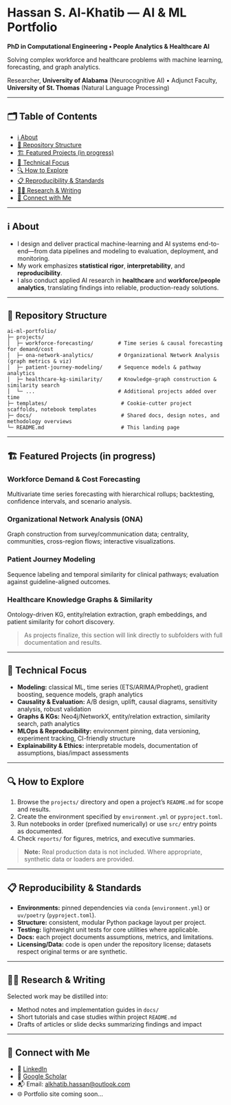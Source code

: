 # Hassan S. Al-Khatib — AI & ML Portfolio

**PhD in Computational Engineering • People Analytics & Healthcare AI**  

Solving complex workforce and healthcare problems with machine learning, forecasting, and graph analytics.  

Researcher, **University of Alabama** (Neurocognitive AI) • Adjunct Faculty, **University of St. Thomas** (Natural Language Processing)

---

## 🗂️ Table of Contents
- [ℹ️ About](#about)
- [📂 Repository Structure](#repository-structure)
- [🏗️ Featured Projects (in progress)](#featured-projects-in-progress)
- [🎯 Technical Focus](#technical-focus)
- [🔍 How to Explore](#how-to-explore)
- [📋 Reproducibility & Standards](#reproducibility--standards)
- [✍🏻 Research & Writing](#research--writing)
- [🤝 Connect with Me](#contact)

---

## ℹ️ About

- I design and deliver practical machine-learning and AI systems end-to-end—from data pipelines and modeling to evaluation, deployment, and monitoring. 
- My work emphasizes **statistical rigor**, **interpretability**, and **reproducibility**.
- I also conduct applied AI research in **healthcare** and **workforce/people analytics**, translating findings into reliable, production-ready solutions.

---

## 📂 Repository Structure

```text
ai-ml-portfolio/
├─ projects/
│  ├─ workforce-forecasting/        # Time series & causal forecasting for demand/cost
│  ├─ ona-network-analytics/        # Organizational Network Analysis (graph metrics & viz)
│  ├─ patient-journey-modeling/     # Sequence models & pathway analytics
│  ├─ healthcare-kg-similarity/     # Knowledge-graph construction & similarity search
│  └─ ...                           # Additional projects added over time
├─ templates/                        # Cookie-cutter project scaffolds, notebook templates
├─ docs/                             # Shared docs, design notes, and methodology overviews
└─ README.md                         # This landing page

```
---
## 🏗️ Featured Projects (in progress)

### Workforce Demand & Cost Forecasting
Multivariate time series forecasting with hierarchical rollups; backtesting, confidence intervals, and scenario analysis.

### Organizational Network Analysis (ONA)
Graph construction from survey/communication data; centrality, communities, cross-region flows; interactive visualizations.

### Patient Journey Modeling
Sequence labeling and temporal similarity for clinical pathways; evaluation against guideline-aligned outcomes.

### Healthcare Knowledge Graphs & Similarity
Ontology-driven KG, entity/relation extraction, graph embeddings, and patient similarity for cohort discovery.

> As projects finalize, this section will link directly to subfolders with full documentation and results.

---

## 🎯 Technical Focus

- **Modeling:** classical ML, time series (ETS/ARIMA/Prophet), gradient boosting, sequence models, graph analytics  
- **Causality & Evaluation:** A/B design, uplift, causal diagrams, sensitivity analysis, robust validation  
- **Graphs & KGs:** Neo4j/NetworkX, entity/relation extraction, similarity search, path analytics  
- **MLOps & Reproducibility:** environment pinning, data versioning, experiment tracking, CI-friendly structure  
- **Explainability & Ethics:** interpretable models, documentation of assumptions, bias/impact assessments

---

## 🔍 How to Explore

1. Browse the `projects/` directory and open a project’s `README.md` for scope and results.  
2. Create the environment specified by `environment.yml` or `pyproject.toml`.  
3. Run notebooks in order (prefixed numerically) or use `src/` entry points as documented.  
4. Check `reports/` for figures, metrics, and executive summaries.

> **Note:** Real production data is not included. Where appropriate, synthetic data or loaders are provided.

---

## 📋 Reproducibility & Standards

- **Environments:** pinned dependencies via `conda` (`environment.yml`) or `uv/poetry` (`pyproject.toml`).  
- **Structure:** consistent, modular Python package layout per project.  
- **Testing:** lightweight unit tests for core utilities where applicable.  
- **Docs:** each project documents assumptions, metrics, and limitations.  
- **Licensing/Data:** code is open under the repository license; datasets respect original terms or are synthetic.

---

## ✍🏻 Research & Writing

Selected work may be distilled into:
- Method notes and implementation guides in `docs/`  
- Short tutorials and case studies within project `README.md`  
- Drafts of articles or slide decks summarizing findings and impact

---

## 🤝 Connect with Me
- 📄 [LinkedIn](https://linkedin.com/in/hassan-saadeddine-al-khatib)
- 🔬 [Google Scholar](https://scholar.google.com/citations?user=4gpOIugAAAAJ&hl=en)
- 📬 Email: alkhatib.hassan@outlook.com
- 🌐 Portfolio site coming soon...
